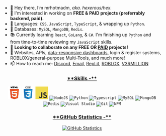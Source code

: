 - 👋 Hey there, I’m mrhotmadm, *aka. hexerous/hex.*
- 👀 I'm interested in working on **FREE & PAID projects (preferrably backend, paid).**
- 🧠 Languages: `CSS`, `JavaScript`, `TypeScript`, & wrapping up `Python`.
- 💽 Databases: `MySQL`, `MongoDB`, `Redis`.
- 📚 Currently learning `React`, `GoLang`, & `C#`. I'm finishing up `Python` and from time-to-time reviewing my `JavaScript` skills.
- 💞️ **Looking to collaborate on any FREE OR <ins>PAID</ins> projects!**
- 📝 Websites, APIs, [data-responsive dashboards](https://cdn.upload.systems/uploads/KkVfED4Y.mp4), login & register systems, ROBLOX/general-purpose Multi-Tools, and much more!
-  📫 How to reach me: [Discord](https://discord.com/users/727282789551964302), [Email](mailto:mrblackcto@outlook.com), [Repl.it](https://replit.com/@hexerous), [ROBLOX](https://www.roblox.com/users/2314460683/profile), [V3RMILLION](https://v3rmillion.net/member.php?action=profile&uid=1758248)

<div align="center">
<h3><ins>**Skills -**</ins></h3>

<code><img height="40" alt="HTML" src="https://raw.githubusercontent.com/github/explore/master/topics/html/html.png"></code>
<code><img height="40" alt="CSS" src="https://raw.githubusercontent.com/github/explore/master/topics/css/css.png"></code>
<code><img height="40" alt="JavaScript" src="https://raw.githubusercontent.com/github/explore/master/topics/javascript/javascript.png"></code>
<code><img height="40" alt="NodeJS" src="https://seeklogo.com/images/N/nodejs-logo-FBE122E377-seeklogo.com.png"></code>
<code><img height="40" alt="Python" src="https://upload.wikimedia.org/wikipedia/commons/thumb/c/c3/Python-logo-notext.svg/768px-Python-logo-notext.svg.png"></code>
<code><img height="40" alt="Typescript" src="https://upload.wikimedia.org/wikipedia/commons/thumb/4/4c/Typescript_logo_2020.svg/2048px-Typescript_logo_2020.svg.png"></code>
<code><img height="40" alt="MySQL" src="https://icons-for-free.com/iconfiles/png/512/development+logo+mysql+icon-1320184807686758112.png"></code>
<code><img height="40" alt="MongoDB" src="https://icons-for-free.com/iconfiles/png/512/mongodb+original-1324760553088442944.png"></code>
<code><img height="40" alt="Redis" src="https://icons-for-free.com/iconfiles/png/512/redis+original-1324760569511622860.png"></code>
<code><img height="40" alt="Visual Studio" src="https://visualstudio.microsoft.com/wp-content/uploads/2019/06/BrandVisualStudioWin2019-3.svg"></code>
<code><img height="40" alt="Git" src="https://git-scm.com/images/logos/downloads/Git-Icon-1788C.png"></code>
<code><img height="40" alt="NPM" src="https://authy.com/wp-content/uploads/npm-logo.png"></code>

<h3><ins>**GitHub Statistics -**</ins></h3>

[![GitHub Statistics](https://github-readme-stats.vercel.app/api?username=mrhotmadm&show_icons=true&hide_border=false&count_private=true&include_all_commits=true&theme=kacho_ga)](https://github.com/mrhotmadm/mrhotmadm)
</div>
